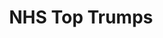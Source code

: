 ---
hackday: 22-london
links:
  code:
  - https://github.com/JeniT/nhs-top-trumps
  presentation: https://docs.google.com/presentation/d/1DqB7MH7F6Y826mpOIEdl_w5LwjJsBYIP1z7_C40Fr1Y/edit#slide=id.p
  video: https://youtu.be/bCMVC7Wd1q8
summary: Top Trumps cards generated from NHS data about child mental health indicators
team:
- '@JeniT'
- Emma
thumbnail: nhs_top_trumps.png
title: NHS Top Trumps
---